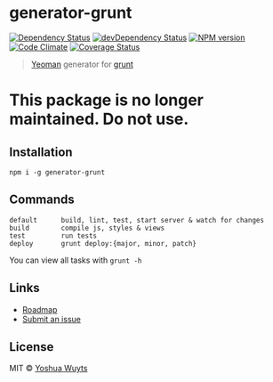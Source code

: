 # generator-grunt 
[![Dependency Status](https://david-dm.org/yoshuawuyts/generator-grunt.png?theme=shields.io)](https://david-dm.org/yoshuawuyts/generator-grunt) [![devDependency Status](https://david-dm.org/yoshuawuyts/generator-grunt/dev-status.png?theme=shields.io)](https://david-dm.org/yoshuawuyts/generator-grunt#info=devDependencies) [![NPM version](https://badge.fury.io/js/generator-grunt.png)](http://badge.fury.io/js/generator-grunt) [![Code Climate](https://codeclimate.com/github/yoshuawuyts/generator-grunt.png)](https://codeclimate.com/github/yoshuawuyts/generator-grunt) [![Coverage Status](https://coveralls.io/repos/yoshuawuyts/generator-grunt/badge.png)](https://coveralls.io/r/yoshuawuyts/generator-grunt)

> [Yeoman](yeoman.io) generator for [grunt](gruntjs.com)

# This package is no longer maintained. Do not use.

## Installation
````
npm i -g generator-grunt
````

## Commands

````
default      build, lint, test, start server & watch for changes
build        compile js, styles & views
test         run tests
deploy       grunt deploy:{major, minor, patch}
````

You can view all tasks with ````grunt -h````

## Links
- [Roadmap](https://github.com/yoshuawuyts/generator-grunt/wiki/roadmap)
- [Submit an issue](https://github.com/yoshuawuyts/generator-grunt/issues)

## License
MIT © [Yoshua Wuyts](yoshuawuyts.com)
